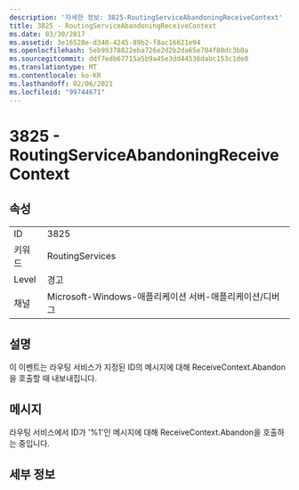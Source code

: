 ```yaml
---
description: '자세한 정보: 3825-RoutingServiceAbandoningReceiveContext'
title: 3825 - RoutingServiceAbandoningReceiveContext
ms.date: 03/30/2017
ms.assetid: 3e16528e-d340-4245-89b2-f8ac16621e94
ms.openlocfilehash: 5eb99378822eba726e2d2b2da65e704f80dc3b0a
ms.sourcegitcommit: ddf7edb67715a5b9a45e3dd44536dabc153c1de0
ms.translationtype: MT
ms.contentlocale: ko-KR
ms.lasthandoff: 02/06/2021
ms.locfileid: "99744671"
---
```

# <a name="3825---routingserviceabandoningreceivecontext"></a>3825 - RoutingServiceAbandoningReceiveContext

## <a name="properties"></a>속성  
  
|||  
|-|-|  
|ID|3825|  
|키워드|RoutingServices|  
|Level|경고|  
|채널|Microsoft-Windows-애플리케이션 서버-애플리케이션/디버그|  
  
## <a name="description"></a>설명  

 이 이벤트는 라우팅 서비스가 지정된 ID의 메시지에 대해 ReceiveContext.Abandon을 호출할 때 내보내집니다.  
  
## <a name="message"></a>메시지  

 라우팅 서비스에서 ID가 '%1'인 메시지에 대해 ReceiveContext.Abandon을 호출하는 중입니다.  
  
## <a name="details"></a>세부 정보
